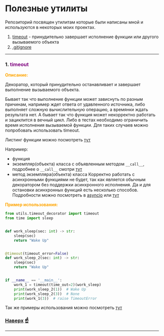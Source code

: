 # Полезные утилиты

Репозиторий посвящен утилитам которые были написаны мной и используются в некоторых моих проектах.

<span id="0"></span>

1. [timeout](#1) - принудительно завершает исполнение функции или другого вызываемого объекта
2. [.gitignore](#6)

___

### <span id="1">1. </span><span style="color:purple">timeout</span>

</span><span style="color:orange">__Описание:__</span>

Декоратор, который принудительно останавливает и завершает выполнение вызываемого объекта.

Бывает так что выполнение функции может зависнуть по разным причинам, например ждет ответа от удавленного источника,
либо выполняет сложную вычислительную операцию, а времянки ждать результата нет. А бывает так что функция может
некорректно работать и зациклится в вечный цикл. Либо в тестах необходимо ограничить время исполнения вызываемой
функции.
Для таких случаев можно попробовать использовать timeout.

Листинг функции можно посмотреть [тут](utils%2Ftimeout_decorator.py)

Например:

* функция
* экземпляр(объекта) класса с объявленным
  методом `__call__`, подробнее о `__call__`
  смотри [тут](https://proproprogs.ru/python_oop/magicheskiy-metod-call-funktory-i-klassy-dekoratory?ysclid=lhacw8ssek103695718)
* метод экземпляра(объекта) класса
  Корректно работать с асинхронными функциями не будет, так как является обычным декоратором без поддержки асинхронного
  исполнения.
  Да и для остановки асинхронных функций есть несколько способов. Подробности можно посмотреть
  в [asyncio](https://docs.python.org/3/library/asyncio-task.html)
  или [тут](https://docs-python.ru/standart-library/modul-asyncio-python/funktsija-wait-for-modulja-asyncio/)

</span><span style="color:orange">__Пример использования:__</span>

```python
from utils.timeout_decorator import timeout
from time import sleep


def work_sleep(sec: int) -> str:
    sleep(sec)
    return "Wake Up"


@timeout(timeout_error=False)
def work_sleep_2(sec: int) -> str:
    sleep(sec)
    return "Wake Up"


if __name__ == '__main__':
    work_1 = timeout(time_out=2)(work_sleep)
    print(work_sleep_2(1))  # Wake Up
    print(work_sleep_2(3))  # None
    print(work_1(3))  # raise TimeoutError

```

Так же примеры использования можно посмотреть [тут](examples%2Ftimeout_decorator.py)

### [Наверх](#0) [&#9757;](#0)

----






